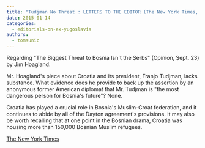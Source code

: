 ```yaml
---
title: "Tudjman No Threat : LETTERS TO THE EDITOR (The New York Times, October 2, 1996)"
date: 2015-01-14
categories: 
  - editorials-on-ex-yugoslavia
authors: 
  - tomsunic
---
```


Regarding "The Biggest Threat to Bosnia Isn't the Serbs" (Opinion, Sept. 23) by Jim Hoagland:

Mr. Hoagland's piece about Croatia and its president, Franjo Tudjman, lacks substance. What evidence does he provide to back up the assertion by an anonymous former American diplomat that Mr. Tudjman is "the most dangerous person for Bosnia's future"? None.

Croatia has played a crucial role in Bosnia's Muslim-Croat federation, and it continues to abide by all of the Dayton agreement's provisions. It may also be worth recalling that at one point in the Bosnian drama, Croatia was housing more than 150,000 Bosnian Muslim refugees.

[The New York Times](http://www.nytimes.com/1996/10/02/opinion/02iht-edlet.t_6.html)
